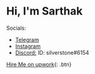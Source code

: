 
# Hi, I'm Sarthak



Socials:
- [Telegram](https://t.me/semlohsofficial)
- [Instagram](https://www.instagram.com/sarthak.zzz)
- [Discord:](https://discordapp.com/users/691999880377401383) ID: silverstone#6154


[Hire Me on upwork](https://www.upwork.com/freelancers/~01c6a814765c0300bf){: .btn}

